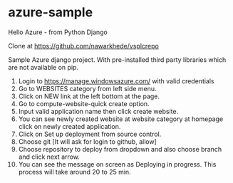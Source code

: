 # azure-sample
Hello Azure - from Python Django

Clone at https://github.com/nawarkhede/vsplcrepo

Sample Azure django project. With pre-installed third party libraries which are not available on pip.

1. Login to https://manage.windowsazure.com/  with valid credentials
2. Go to WEBSITES category from left side menu.
3. Click on NEW link at the left bottom at the page.
4. Go to compute-website-quick create option.
5. Input valid application name then click create website.
6. You can see newly created website at website category at homepage click on newly created application.
7. Click on Set up deployment from source control.
8. Choose git [It will ask for login to github, allow]
9. Choose repository to deploy from dropdown and also choose branch and click next arrow.
10. You can see the message on screen as Deploying in progress. This process will take around 20 to 25 min.
